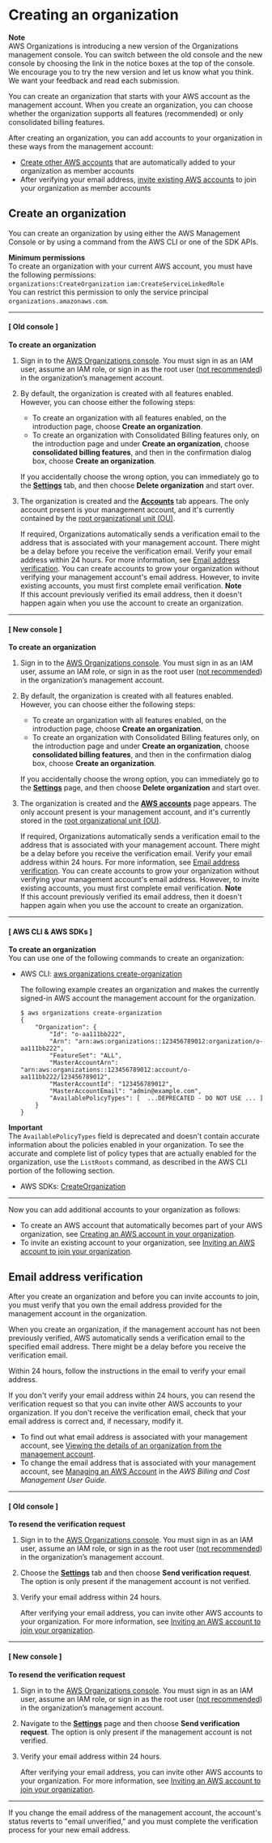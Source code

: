 # Creating an organization<a name="orgs_manage_org_create"></a>

**Note**  
AWS Organizations is introducing a new version of the Organizations management console\. You can switch between the old console and the new console by choosing the link in the notice boxes at the top of the console\. We encourage you to try the new version and let us know what you think\. We want your feedback and read each submission\.

You can create an organization that starts with your AWS account as the management account\. When you create an organization, you can choose whether the organization supports all features \(recommended\) or only consolidated billing features\. 

After creating an organization, you can add accounts to your organization in these ways from the management account:
+ [Create other AWS accounts](orgs_manage_accounts_create.md) that are automatically added to your organization as member accounts
+ After verifying your email address, [invite existing AWS accounts](orgs_manage_accounts_invites.md#orgs_manage_accounts_invite-account) to join your organization as member accounts

## Create an organization<a name="create-org"></a>

You can create an organization by using either the AWS Management Console or by using a command from the AWS CLI or one of the SDK APIs\.

**Minimum permissions**  
To create an organization with your current AWS account, you must have the following permissions:  
`organizations:CreateOrganization`
`iam:CreateServiceLinkedRole`   
You can restrict this permission to only the service principal `organizations.amazonaws.com`\. 

------
#### [ Old console ]

**To create an organization**

1. Sign in to the [AWS Organizations console](https://console.aws.amazon.com/organizations)\. You must sign in as an IAM user, assume an IAM role, or sign in as the root user \([not recommended](https://docs.aws.amazon.com/IAM/latest/UserGuide/best-practices.html#lock-away-credentials)\) in the organization’s management account\. 

1. By default, the organization is created with all features enabled\. However, you can choose either the following steps:
   + To create an organization with all features enabled, on the introduction page, choose **Create an organization**\.
   + To create an organization with Consolidated Billing features only, on the introduction page and under **Create an organization**, choose **consolidated billing features**, and then in the confirmation dialog box, choose **Create an organization**\.

   If you accidentally choose the wrong option, you can immediately go to the **[Settings](https://console.aws.amazon.com/organizations/home#/organization/settings)** tab, and then choose **Delete organization** and start over\.

1. The organization is created and the **[Accounts](https://console.aws.amazon.com/organizations/home#/accounts)** tab appears\. The only account present is your management account, and it's currently contained by the [root organizational unit \(OU\)](orgs_getting-started_concepts.md#root)\.

   If required, Organizations automatically sends a verification email to the address that is associated with your management account\. There might be a delay before you receive the verification email\. Verify your email address within 24 hours\. For more information, see [Email address verification](#about-email-verification)\. You can create accounts to grow your organization without verifying your management account's email address\. However, to invite existing accounts, you must first complete email verification\.
**Note**  
If this account previously verified its email address, then it doesn't happen again when you use the account to create an organization\. 

------
#### [ New console ]

**To create an organization**

1. Sign in to the [AWS Organizations console](https://console.aws.amazon.com/organizations/v2)\. You must sign in as an IAM user, assume an IAM role, or sign in as the root user \([not recommended](https://docs.aws.amazon.com/IAM/latest/UserGuide/best-practices.html#lock-away-credentials)\) in the organization’s management account\. 

1. By default, the organization is created with all features enabled\. However, you can choose either the following steps:
   + To create an organization with all features enabled, on the introduction page, choose **Create an organization**\.
   + To create an organization with Consolidated Billing features only, on the introduction page and under **Create an organization**, choose **consolidated billing features**, and then in the confirmation dialog box, choose **Create an organization**\.

   If you accidentally choose the wrong option, you can immediately go to the **[Settings](https://console.aws.amazon.com/organizations/v2/home/settings)** page, and then choose **Delete organization** and start over\.

1. The organization is created and the **[AWS accounts](https://console.aws.amazon.com/organizations/v2/home/accounts)** page appears\. The only account present is your management account, and it's currently stored in the [root organizational unit \(OU\)](orgs_getting-started_concepts.md#root)\.

   If required, Organizations automatically sends a verification email to the address that is associated with your management account\. There might be a delay before you receive the verification email\. Verify your email address within 24 hours\. For more information, see [Email address verification](#about-email-verification)\. You can create accounts to grow your organization without verifying your management account's email address\. However, to invite existing accounts, you must first complete email verification\.
**Note**  
If this account previously verified its email address, then it doesn't happen again when you use the account to create an organization\. 

------
#### [ AWS CLI & AWS SDKs ]

**To create an organization**  
You can use one of the following commands to create an organization:
+ AWS CLI: [aws organizations create\-organization](https://docs.aws.amazon.com/cli/latest/reference/organizations/create-organization.html)

  The following example creates an organization and makes the currently signed\-in AWS account the management account for the organization\.

  ```
  $ aws organizations create-organization
  {
      "Organization": {
          "Id": "o-aa111bb222",
          "Arn": "arn:aws:organizations::123456789012:organization/o-aa111bb222",
          "FeatureSet": "ALL",
          "MasterAccountArn": "arn:aws:organizations::123456789012:account/o-aa111bb222/123456789012",
          "MasterAccountId": "123456789012",
          "MasterAccountEmail": "admin@example.com",
          "AvailablePolicyTypes": [  ...DEPRECATED - DO NOT USE ... ]
      }
  }
  ```
**Important**  
The `AvailablePolicyTypes` field is deprecated and doesn't contain accurate information about the policies enabled in your organization\. To see the accurate and complete list of policy types that are actually enabled for the organization, use the `ListRoots` command, as described in the AWS CLI portion of the following section\.
+ AWS SDKs: [CreateOrganization](https://docs.aws.amazon.com/organizations/latest/APIReference/API_CreateOrganization.html)

------

Now you can add additional accounts to your organization as follows:
+ To create an AWS account that automatically becomes part of your AWS organization, see [Creating an AWS account in your organization](orgs_manage_accounts_create.md)\.
+ To invite an existing account to your organization, see [Inviting an AWS account to join your organization](orgs_manage_accounts_invites.md)\. 

## Email address verification<a name="about-email-verification"></a>

After you create an organization and before you can invite accounts to join, you must verify that you own the email address provided for the management account in the organization\. 

When you create an organization, if the management account has not been previously verified, AWS automatically sends a verification email to the specified email address\. There might be a delay before you receive the verification email\. 

Within 24 hours, follow the instructions in the email to verify your email address\. 

If you don't verify your email address within 24 hours, you can resend the verification request so that you can invite other AWS accounts to your organization\. If you don't receive the verification email, check that your email address is correct and, if necessary, modify it\.
+ To find out what email address is associated with your management account, see [Viewing the details of an organization from the management account](orgs_manage_org_details.md#orgs_view_org)\.
+ To change the email address that is associated with your management account, see [Managing an AWS Account](https://docs.aws.amazon.com/awsaccountbilling/latest/aboutv2/manage-account-payment.html) in the *AWS Billing and Cost Management User Guide*\.

------
#### [ Old console ]

**To resend the verification request**

1. Sign in to the [AWS Organizations console](https://console.aws.amazon.com/organizations)\. You must sign in as an IAM user, assume an IAM role, or sign in as the root user \([not recommended](https://docs.aws.amazon.com/IAM/latest/UserGuide/best-practices.html#lock-away-credentials)\) in the organization’s management account\. 

1. Choose the **[Settings](https://console.aws.amazon.com/organizations/home#/organization/settings)** tab and then choose **Send verification request**\. The option is only present if the management account is not verified\.

1. Verify your email address within 24 hours\.

   After verifying your email address, you can invite other AWS accounts to your organization\. For more information, see [Inviting an AWS account to join your organization](orgs_manage_accounts_invites.md)\.

------
#### [ New console ]

**To resend the verification request**

1. Sign in to the [AWS Organizations console](https://console.aws.amazon.com/organizations/v2)\. You must sign in as an IAM user, assume an IAM role, or sign in as the root user \([not recommended](https://docs.aws.amazon.com/IAM/latest/UserGuide/best-practices.html#lock-away-credentials)\) in the organization’s management account\. 

1. Navigate to the **[Settings](https://console.aws.amazon.com/organizations/v2/home/settings)** page and then choose **Send verification request**\. The option is only present if the management account is not verified\.

1. Verify your email address within 24 hours\.

   After verifying your email address, you can invite other AWS accounts to your organization\. For more information, see [Inviting an AWS account to join your organization](orgs_manage_accounts_invites.md)\.

------

If you change the email address of the management account, the account's status reverts to "email unverified," and you must complete the verification process for your new email address\.